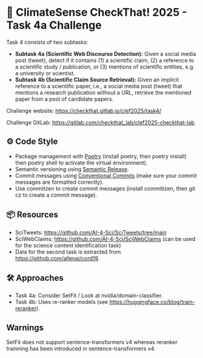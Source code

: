 # 🪸 ClimateSense CheckThat! 2025 - Task 4a Challenge

Task 4 consists of two subtasks:

* **Subtask 4a (Scientific Web Discourse Detection):** Given a social media post (tweet), detect if it contains (1) a scientific claim, (2) a reference to a scientific study / publication, or (3) mentions of scientific entities, e.g. a university or scientist.
* **Subtask 4b (Scientific Claim Source Retrieval):** Given an implicit reference to a scientific paper, i.e., a social media post (tweet) that mentions a research publication without a URL, retrieve the mentioned paper from a pool of candidate papers.

Challenge website: https://checkthat.gitlab.io/clef2025/task4/

Challenge GitLab: https://gitlab.com/checkthat_lab/clef2025-checkthat-lab

## ⚙️ Code Style

* Package management with [Poetry](https://python-poetry.org/) (install poetry, then poetry install) then poetry shell to activate the virtual environment).
* Semantic versioning using [Semantic Release](https://python-semantic-release.readthedocs.io/en/latest/).
* Commit messages using [Conventional Commits](https://www.conventionalcommits.org/en/v1.0.0/) (make sure your commit messages are formatted correctly).
* Use commitzen to create commit messages (install commitizen, then git cz to create a commit message).

## 📦 Resources

* SciTweets: https://github.com/AI-4-Sci/SciTweets/tree/main
* SciWebClaims: https://github.com/AI-4-Sci/SciWebClaims (can be used for the science content identification task)
* Data for the second task is extracted from https://github.com/allenai/cord19.

## 🛠️ Approaches

* Task 4a: Consider SetFit / Look at nvidia/domain-classifier.
* Task 4b: Uses re-ranker models (see https://huggingface.co/blog/train-reranker).

## Warnings

SetFit does not support sentence-transformers v4 whereas reranker trainning has been introduced in sentence-transformers v4.

